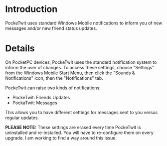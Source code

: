 # Introduction #

PockeTwit uses standard Windows Mobile notifications to inform you of new messages and/or new friend status updates.


# Details #

On PocketPC devices, PockeTwit uses the standard notification system to inform the user of changes.  To access these settings, choose "Settings" from the Windows Mobile Start Menu, then click the "Sounds & Notifications" icon, then the "Notifications" tab.

PockeTwit can raise two kinds of notifications:
  * PockeTwit: Friends Updates
  * PockaTwit: Messages

This allows you to have different settings for messages sent to you versus regular updates.

**PLEASE NOTE:**  These settings are erased every time PockeTwit is uninstalled and re-installed.  You will have to re-configure them on every upgrade.  I am working to find a way around this issue.